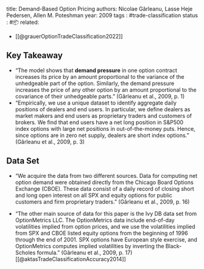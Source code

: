 
title: Demand-Based Option Pricing
authors: Nicolae Gârleanu, Lasse Heje Pedersen, Allen M. Poteshman
year: 2009
tags : #trade-classification 
status : #📦 
related:
- [[@grauerOptionTradeClassification2022]]

## Key Takeaway
- “The model shows that **demand pressure** in one option contract increases its price by an amount proportional to the variance of the unhedgeable part of the option. Similarly, the demand pressure increases the price of any other option by an amount proportional to the covariance of their unhedgeable parts.” (Gârleanu et al., 2009, p. 1)
- “Empirically, we use a unique dataset to identify aggregate daily positions of dealers and end users. In particular, we define dealers as market makers and end users as proprietary traders and customers of brokers. We find that end users have a net long position in S&P500 index options with large net positions in out-of-the-money puts. Hence, since options are in zero net supply, dealers are short index options.” (Gârleanu et al., 2009, p. 3)

## Data Set

- “We acquire the data from two different sources. Data for computing net option demand were obtained directly from the Chicago Board Options Exchange (CBOE). These data consist of a daily record of closing short and long open interest on all SPX and equity options for public customers and firm proprietary traders.” (Gârleanu et al., 2009, p. 16)

- “The other main source of data for this paper is the Ivy DB data set from OptionMetrics LLC. The OptionMetrics data include end-of-day volatilities implied from option prices, and we use the volatilities implied from SPX and CBOE listed equity options from the beginning of 1996 through the end of 2001. SPX options have European style exercise, and OptionMetrics computes implied volatilities by inverting the Black-Scholes formula.” (Gârleanu et al., 2009, p. 17)
[[@aktasTradeClassificationAccuracy2014]]